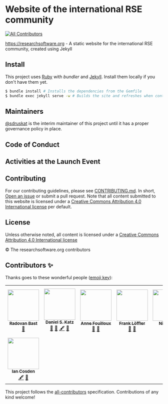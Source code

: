 # Website of the international RSE community
<!-- ALL-CONTRIBUTORS-BADGE:START - Do not remove or modify this section -->
[![All Contributors](https://img.shields.io/badge/all_contributors-8-orange.svg?style=flat-square)](#contributors-)
<!-- ALL-CONTRIBUTORS-BADGE:END -->

https://researchsoftware.org - A static website for the international RSE community, created using Jekyll

## Install

This project uses [Ruby](https://www.ruby-lang.org) with *bundler* and [Jekyll](https://jekyllrb.com). Install them locally if you don't have them yet.

```sh
$ bundle install # Installs the dependencies from the Gemfile
$ bundle exec jekyll serve -w # Builds the site and refreshes when content changes
```

## Maintainers

[@sdruskat](https://github.com/sdruskat) is the interim maintainer of this project until it has a proper governance policy in place.

## Code of Conduct

## Activities at the Launch Event

## Contributing

For our contributing guidelines, please see [CONTRIBUTING.md](https://github.com/RSE-leaders/researchsoftware.org/blob/main/CONTRIBUTING.md).
In short, [Open an issue](https://github.com/RSE-leaders/researchsoftware.org/issues/new) or submit a pull request.
Note that all content submitted to this website is licensed under a [Creative Commons Attribution 4.0 International license](LICENSE) per default.

## License

Unless otherwise noted, all content is licensed under a [Creative Commons Attribution 4.0 International license](LICENSE)

© The researchsoftware.org contributors

## Contributors ✨

Thanks goes to these wonderful people ([emoji key](https://allcontributors.org/docs/en/emoji-key)):

<!-- ALL-CONTRIBUTORS-LIST:START - Do not remove or modify this section -->
<!-- prettier-ignore-start -->
<!-- markdownlint-disable -->
<table>
  <tr>
    <td align="center"><a href="https://bast.fr"><img src="https://avatars.githubusercontent.com/u/5120679?v=4?s=100" width="100px;" alt=""/><br /><sub><b>Radovan Bast</b></sub></a><br /><a href="https://github.com/RSE-leaders/researchsoftware.org/pulls?q=is%3Apr+reviewed-by%3Abast" title="Reviewed Pull Requests">👀</a></td>
    <td align="center"><a href="https://github.com/danielskatz"><img src="https://avatars.githubusercontent.com/u/2913845?v=4?s=100" width="100px;" alt=""/><br /><sub><b>Daniel S. Katz</b></sub></a><br /><a href="#blog-danielskatz" title="Blogposts">📝</a> <a href="https://github.com/RSE-leaders/researchsoftware.org/pulls?q=is%3Apr+reviewed-by%3Adanielskatz" title="Reviewed Pull Requests">👀</a> <a href="#content-danielskatz" title="Content">🖋</a> <a href="#ideas-danielskatz" title="Ideas, Planning, & Feedback">🤔</a></td>
    <td align="center"><a href="http://www.mn.uio.no/geo/english/people/adm/annefou/"><img src="https://avatars.githubusercontent.com/u/8168508?v=4?s=100" width="100px;" alt=""/><br /><sub><b>Anne Fouilloux</b></sub></a><br /><a href="#blog-annefou" title="Blogposts">📝</a> <a href="https://github.com/RSE-leaders/researchsoftware.org/pulls?q=is%3Apr+reviewed-by%3Aannefou" title="Reviewed Pull Requests">👀</a></td>
    <td align="center"><a href="https://github.com/knarrff"><img src="https://avatars.githubusercontent.com/u/405290?v=4?s=100" width="100px;" alt=""/><br /><sub><b>Frank Löffler</b></sub></a><br /><a href="#blog-knarrff" title="Blogposts">📝</a> <a href="https://github.com/RSE-leaders/researchsoftware.org/pulls?q=is%3Apr+reviewed-by%3Aknarrff" title="Reviewed Pull Requests">👀</a></td>
    <td align="center"><a href="https://github.com/nrmay"><img src="https://avatars.githubusercontent.com/u/4125927?v=4?s=100" width="100px;" alt=""/><br /><sub><b>Nick May</b></sub></a><br /><a href="https://github.com/RSE-leaders/researchsoftware.org/pulls?q=is%3Apr+reviewed-by%3Anrmay" title="Reviewed Pull Requests">👀</a></td>
    <td align="center"><a href="https://github.com/benvanwerkhoven"><img src="https://avatars.githubusercontent.com/u/2337546?v=4?s=100" width="100px;" alt=""/><br /><sub><b>Ben van Werkhoven</b></sub></a><br /><a href="#blog-benvanwerkhoven" title="Blogposts">📝</a> <a href="https://github.com/RSE-leaders/researchsoftware.org/pulls?q=is%3Apr+reviewed-by%3Abenvanwerkhoven" title="Reviewed Pull Requests">👀</a> <a href="#maintenance-benvanwerkhoven" title="Maintenance">🚧</a></td>
    <td align="center"><a href="http://sdruskat.net"><img src="https://avatars.githubusercontent.com/u/3007126?v=4?s=100" width="100px;" alt=""/><br /><sub><b>Stephan Druskat</b></sub></a><br /><a href="#maintenance-sdruskat" title="Maintenance">🚧</a> <a href="https://github.com/RSE-leaders/researchsoftware.org/pulls?q=is%3Apr+reviewed-by%3Asdruskat" title="Reviewed Pull Requests">👀</a> <a href="#blog-sdruskat" title="Blogposts">📝</a> <a href="#content-sdruskat" title="Content">🖋</a> <a href="#design-sdruskat" title="Design">🎨</a></td>
  </tr>
  <tr>
    <td align="center"><a href="https://github.com/cosden"><img src="https://avatars.githubusercontent.com/u/5824618?v=4?s=100" width="100px;" alt=""/><br /><sub><b>Ian Cosden</b></sub></a><br /><a href="#content-cosden" title="Content">🖋</a> <a href="#ideas-cosden" title="Ideas, Planning, & Feedback">🤔</a></td>
  </tr>
</table>

<!-- markdownlint-restore -->
<!-- prettier-ignore-end -->

<!-- ALL-CONTRIBUTORS-LIST:END -->

This project follows the [all-contributors](https://github.com/all-contributors/all-contributors) specification. Contributions of any kind welcome!
